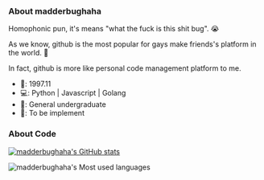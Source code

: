 ### About madderbughaha

Homophonic pun, it's means "what the fuck is this shit bug". 😭

As we know, github is the most popular for gays make friends's platform in the world. 🤪

In fact, github is more like personal code management platform to me.

- 🎂: 1997.11
- 💻: Python | Javascript | Golang
- 🏫: General undergraduate
- 👀: To be implement

### About Code

[![madderbughaha's GitHub stats](https://github-readme-stats.vercel.app/api?username=madderbughaha)](https://github.com/anuraghazra/github-readme-stats)

![madderbughaha's Most used languages](https://github-readme-stats.vercel.app/api/top-langs/?username=madderbughaha&layout=compact&langs_count=10)
